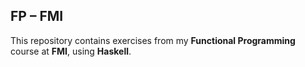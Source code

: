 ## **FP – FMI**

This repository contains exercises from my **Functional Programming** course at **FMI**, using **Haskell**. 
